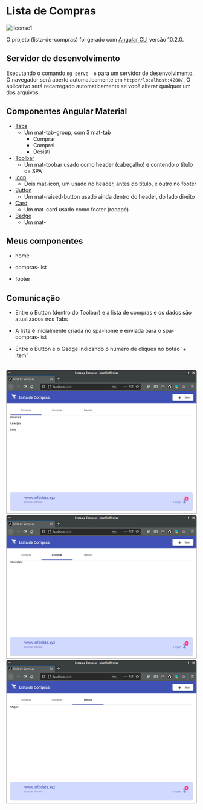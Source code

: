 # Lista de Compras

![license1](https://img.shields.io/static/v1?label=License&message=MIT&color=orange)

O projeto (lista-de-compras) foi gerado com  [Angular CLI](https://github.com/angular/angular-cli) versão 10.2.0.


## Servidor de desenvolvimento

Executando o comando `ng serve -o` para um servidor de desenvolvimento. O navegador será aberto automaticamente em `http://localhost:4200/`. O aplicativo será recarregado automaticamente se você alterar qualquer um dos arquivos.


## Componentes Angular Material

- [Tabs](https://v10.material.angular.io/components/tabs/overview)
    - Um mat-tab-group, com 3 mat-tab
        - Comprar
        - Comprei
        - Desisti
- [Toolbar](https://v10.material.angular.io/components/toolbar/overview)
    - Um mat-toobar usado como header (cabeçalho) e contendo o título da SPA
- [Icon](https://v10.material.angular.io/components/icon/overview)
    - Dois mat-icon, um usado no header, antes do título, e outro no footer
- [Button](https://v10.material.angular.io/components/button/overview)
    - Um mat-raised-button usado ainda dentro do header, do lado direito
- [Card](https://v10.material.angular.io/components/card/overview)
    - Um mat-card usado como footer (rodapé)
- [Badge](https://v10.material.angular.io/components/badge/overview)
    - Um mat-


## Meus componentes

- home

- compras-list

- footer


## Comunicação

- Entre o Button (dentro do Toolbar) e a lista de compras e os dados são atualizados nos Tabs

- A lista é inicialmente criada no spa-home e enviada para o spa-compras-list

- Entre o Button e o Gadge indicando o número de cliques no botão '+ Item'



<br>
<img src="src/assets/tela.png">
<br>
<img src="src/assets/tela2.png">
<br>
<img src="src/assets/tela3.png">

